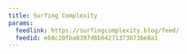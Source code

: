 ```yaml
---
title: Surfing Complexity
params:
  feedlink: https://surfingcomplexity.blog/feed/
  feedid: e68c20fba8397d8b64271373b73be8a1
---
```

